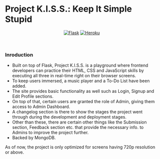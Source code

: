 # Project K.I.S.S.: Keep It Simple Stupid

<div align = "center">

[![Flask](https://img.shields.io/badge/Flask-white?style=flat-square)](https://flask.palletsprojects.com/en/2.0.x/)
[![Heroku](https://img.shields.io/badge/Project(Heroku)-pink?style=flat-square)](https://projectkiss.herokuapp.com/)
</div><br>

### Inroduction

- Built on top of Flask, Project K.I.S.S. is a playground where frontend developers can practice their HTML, CSS and JavaScript skills by executing all three in real-time right on their browser screens.
- To keep users immersed, a music player and a To-Do List have been added.
- The site provides basic functionality as well such as Login, Signup and Edit Profile sections.
- On top of that, certain users are granted the role of Admin, giving them access to Admin Dashboard.
- A changelog section is there to show the stages the project went through during the development and deployment stages.
- Other than these, there are certain other things like the Submission section, Feedback section etc. that provide the necessary info. to Admins to improve the project further.
- Backed by MongoDB.

As of now, the project is only optimized for screens having 720p resolution or above.
